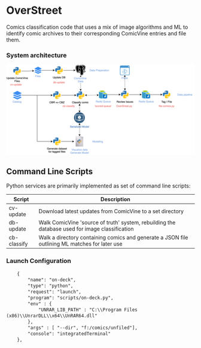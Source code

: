 # OverStreet


Comics classification code that uses a mix of image algorithms and ML to identify comic archives to their corresponding ComicVine entries and file them.

### System architecture

![Data Pipeline](/diagrams/data-pipeline.png)



## Command Line Scripts

Python services are primarily implemented as set of command line scripts:

| Script   | Description                                       |
|-------------|------------------------------------------------------------------------------------------------|
| cv-update   | Download latest updates from ComicVine to a set directory                                      | 
| db-update   | Walk ComicVine 'source of truth' system, rebuilding the database used for image classification | 
| cb-classify | Walk a directory containing comics and generate a JSON file outlining ML matches for later use | 


### Launch Configuration ###

```
    {
        "name": "on-deck",
        "type": "python",
        "request": "launch",
        "program": "scripts/on-deck.py",
        "env" : {
            "UNRAR_LIB_PATH" : "C:\\Program Files (x86)\\UnrarDLL\\x64\\UnRAR64.dll"
        },
        "args" : [ "--dir", "f:/comics/unfiled"],
        "console": "integratedTerminal"
    },
```